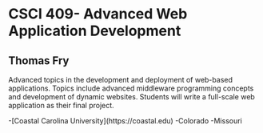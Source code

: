 # CSCI 409- Advanced Web Application Development
## Thomas Fry
<p>Advanced topics in the development and deployment of web-based applications. Topics include advanced middleware programming concepts and development of dynamic websites. Students will write a full-scale web application as their final project.</p>
-[Coastal Carolina University](https://coastal.edu)
-Colorado
-Missouri
